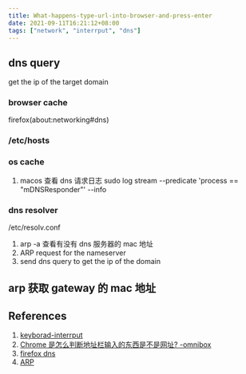 ```yaml
---
title: What-happens-type-url-into-browser-and-press-enter
date: 2021-09-11T16:21:12+08:00
tags: ["network", "interrput", "dns"]
---
```


## dns query

get the ip of the target domain

### browser cache

firefox(about:networking#dns)

### /etc/hosts

### os cache

1. macos 查看 dns 请求日志 sudo log stream --predicate 'process == "mDNSResponder"' --info


### dns resolver

/etc/resolv.conf

1. arp -a 查看有没有 dns 服务器的 mac 地址
2. ARP request for the nameserver
3. send dns query to get the ip of the domain

## arp 获取 gateway 的 mac 地址

## References

1. [keyborad-interrput](http://www.science.smith.edu/~nhowe/262/oldlabs/keyboard.html)
2. [Chrome 是怎么判断地址栏输入的东西是不是网址? -omnibox](https://www.zhihu.com/question/560616439/answer/2722866208)
3. [firefox dns](about:networking#dns) 
4. [ARP](https://www.fortinet.com/resources/cyberglossary/what-is-arp)
